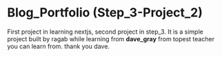 # Blog_Portfolio (Step_3-Project_2)
First project in learning nextjs, second project in step_3. It is a simple project built by ragab while learning from
**dave_gray** from topest teacher you can learn from. thank you dave.